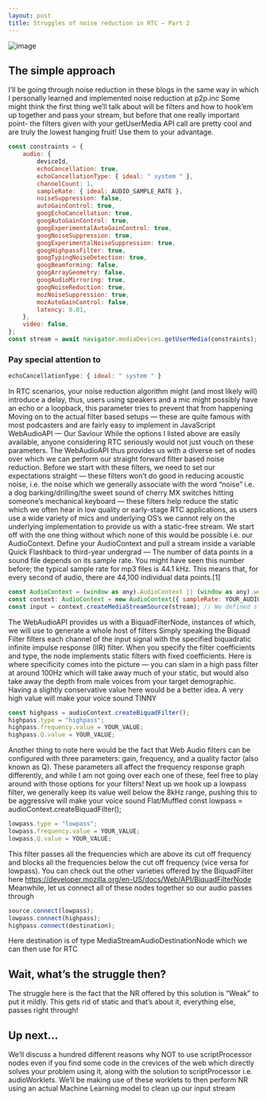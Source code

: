 ```yaml
---
layout: post
title: Struggles of noise reduction in RTC — Part 2
---
```


![image](https://user-images.githubusercontent.com/25403969/105566179-c2afcc80-5d50-11eb-8c9f-74d320f06d94.png)

## The simple approach

I’ll be going through noise reduction in these blogs in the same way in which I personally learned and implemented noise reduction at p2p.inc
Some might think the first thing we’ll talk about will be filters and how to hook’em up together and pass your stream, but before that one really important point- the filters given with your getUserMedia API call are pretty cool and are truly the lowest hanging fruit! Use them to your advantage.

```javascript
const constraints = {
    audio: {
        deviceId,
        echoCancellation: true,
        echoCancellationType: { ideal: " system " },
        channelCount: 1,
        sampleRate: { ideal: AUDIO_SAMPLE_RATE },
        noiseSuppression: false,
        autoGainControl: true,
        googEchoCancellation: true,
        googAutoGainControl: true,
        googExperimentalAutoGainControl: true,
        googNoiseSuppression: true,
        googExperimentalNoiseSuppression: true,
        googHighpassFilter: true,
        googTypingNoiseDetection: true,
        googBeamforming: false,
        googArrayGeometry: false,
        googAudioMirroring: true,
        googNoiseReduction: true,
        mozNoiseSuppression: true,
        mozAutoGainControl: false,
        latency: 0.01,
    },
    video: false,
};
const stream = await navigator.mediaDevices.getUserMedia(constraints);
```

### Pay special attention to

```javascript
echoCancellationType: { ideal: " system " }
```

In RTC scenarios, your noise reduction algorithm might (and most likely will) introduce a delay, thus, users using speakers and a mic might possibly have an echo or a loopback, this parameter tries to prevent that from happening
Moving on to the actual filter based setups — these are quite famous with most podcasters and are fairly easy to implement in JavaScript
WebAudioAPI — Our Saviour
While the options I listed above are easily available, anyone considering RTC seriously would not just vouch on these parameters. The WebAudioAPI thus provides us with a diverse set of nodes over which we can perform our straight forward filter based noise reduction.
Before we start with these filters, we need to set our expectations straight — these filters won’t do good in reducing acoustic noise, i.e. the noise which we generally associate with the word “noise” i.e. a dog barking/drilling/the sweet sound of cherry MX switches hitting someone’s mechanical keyboard — these filters help reduce the static which we often hear in low quality or early-stage RTC applications, as users use a wide variety of mics and underlying OS’s we cannot rely on the underlying implementation to provide us with a static-free stream.
We start off with the one thing without which none of this would be possible i.e. our AudioContext. Define your AudioContext and pull a stream inside a variable
Quick Flashback to third-year undergrad — The number of data points in a sound file depends on its sample rate. You might have seen this number before; the typical sample rate for mp3 files is 44.1 kHz. This means that, for every second of audio, there are 44,100 individual data points.[1]

```javascript
const AudioContext = (window as any).AudioContext || (window as any).webkitAudioContext
const context: AudioContext = new AudioContext({ sampleRate: YOUR_AUDIO_SAMPLE_RATE });
const input = context.createMediaStreamSource(stream); // We defined stream in the last code block
```

The WebAudioAPI provides us with a BiquadFilterNode, instances of which, we will use to generate a whole host of filters
Simply speaking the Biquad Filter filters each channel of the input signal with the specified biquadratic infinite impulse response (IIR) filter. When you specify the filter coefficients and type, the node implements static filters with fixed coefficients.
Here is where specificity comes into the picture — you can slam in a high pass filter at around 100Hz which will take away much of your static, but would also take away the depth from male voices from your target demographic. Having a slightly conservative value here would be a better idea. A very high value will make your voice sound TINNY

```javascript
const highpass = audioContext.createBiquadFilter();
highpass.type = "highpass";
highpass.frequency.value = YOUR_VALUE;
highpass.Q.value = YOUR_VALUE;
```

Another thing to note here would be the fact that Web Audio filters can be configured with three parameters: gain, frequency, and a quality factor (also known as Q). These parameters all affect the frequency response graph differently, and while I am not going over each one of these, feel free to play around with those options for your filters!
Next up we hook up a lowpass filter, we generally keep its value well below the 8kHz range, pushing this to be aggressive will make your voice sound Flat/Muffled
const lowpass = audioContext.createBiquadFilter();

```javascript
lowpass.type = "lowpass";
lowpass.frequency.value = YOUR_VALUE;
lowpass.Q.value = YOUR_VALUE;
```

This filter passes all the frequencies which are above its cut off frequency and blocks all the frequencies below the cut off frequency (vice versa for lowpass).
You can check out the other varieties offered by the BiquadFilter here <https://developer.mozilla.org/en-US/docs/Web/API/BiquadFilterNode>
Meanwhile, let us connect all of these nodes together so our audio passes through

```javascript
source.connect(lowpass);
lowpass.connect(highpass);
highpass.connect(destination);
```

Here destination is of type MediaStreamAudioDestinationNode which we can then use for RTC

## Wait, what’s the struggle then?

The struggle here is the fact that the NR offered by this solution is “Weak” to put it mildly. This gets rid of static and that’s about it, everything else, passes right through!

## Up next…

We’ll discuss a hundred different reasons why NOT to use scriptProcessor nodes even if you find some code in the crevices of the web which directly solves your problem using it, along with the solution to scriptProcessor i.e. audioWorklets. We’ll be making use of these worklets to then perform NR using an actual Machine Learning model to clean up our input stream
